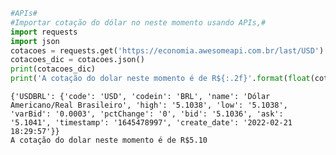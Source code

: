 ```python
#APIs# 
#Importar cotação do dólar no neste momento usando APIs,#
import requests
import json
cotacoes = requests.get('https://economia.awesomeapi.com.br/last/USD')
cotacoes_dic = cotacoes.json()
print(cotacoes_dic)
print('A cotação do dolar neste momento é de R${:.2f}'.format(float(cotacoes_dic['USDBRL']['bid'])))
```

    {'USDBRL': {'code': 'USD', 'codein': 'BRL', 'name': 'Dólar Americano/Real Brasileiro', 'high': '5.1038', 'low': '5.1038', 'varBid': '0.0003', 'pctChange': '0', 'bid': '5.1036', 'ask': '5.1041', 'timestamp': '1645478997', 'create_date': '2022-02-21 18:29:57'}}
    A cotação do dolar neste momento é de R$5.10
    
